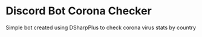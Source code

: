 # Discord Bot Corona Checker
 Simple bot created using DSharpPlus to check corona virus stats by country
